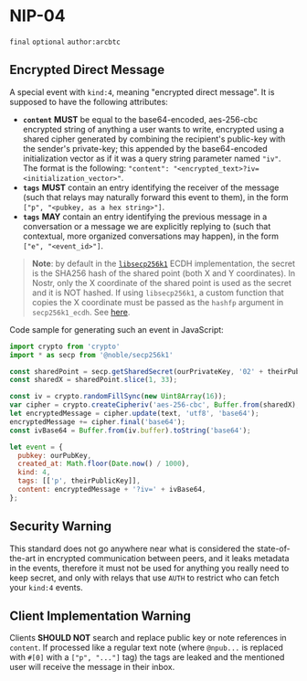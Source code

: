 # NIP-04

`final` `optional` `author:arcbtc`

## Encrypted Direct Message

A special event with `kind:4`, meaning "encrypted direct message".
It is supposed to have the following attributes:

- **`content`** **MUST** be equal to the base64-encoded, aes-256-cbc encrypted string of anything a user wants to write, encrypted using a shared cipher generated by combining the recipient's public-key with the sender's private-key; this appended by the base64-encoded initialization vector as if it was a query string parameter named `"iv"`.
The format is the following: `"content": "<encrypted_text>?iv=<initialization_vector>"`.
- **`tags`** **MUST** contain an entry identifying the receiver of the message (such that relays may naturally forward this event to them), in the form `["p", "<pubkey, as a hex string>"]`.
- **`tags`** **MAY** contain an entry identifying the previous message in a conversation or a message we are explicitly replying to (such that contextual, more organized conversations may happen), in the form `["e", "<event_id>"]`.

> **Note**: by default in the [`libsecp256k1`](https://github.com/bitcoin-core/secp256k1) ECDH implementation, the secret is the SHA256 hash of the shared point (both X and Y coordinates).
> In Nostr, only the X coordinate of the shared point is used as the secret and it is NOT hashed.
> If using `libsecp256k1`, a custom function that copies the X coordinate must be passed as the `hashfp` argument in `secp256k1_ecdh`.
> See [here](https://github.com/bitcoin-core/secp256k1/blob/master/src/modules/ecdh/main_impl.h#L29).

Code sample for generating such an event in JavaScript:

```javascript
import crypto from 'crypto'
import * as secp from '@noble/secp256k1'

const sharedPoint = secp.getSharedSecret(ourPrivateKey, '02' + theirPublicKey);
const sharedX = sharedPoint.slice(1, 33);

const iv = crypto.randomFillSync(new Uint8Array(16));
var cipher = crypto.createCipheriv('aes-256-cbc', Buffer.from(sharedX), iv);
let encryptedMessage = cipher.update(text, 'utf8', 'base64');
encryptedMessage += cipher.final('base64');
const ivBase64 = Buffer.from(iv.buffer).toString('base64');

let event = {
  pubkey: ourPubKey,
  created_at: Math.floor(Date.now() / 1000),
  kind: 4,
  tags: [['p', theirPublicKey]],
  content: encryptedMessage + '?iv=' + ivBase64,
};
```

## Security Warning

This standard does not go anywhere near what is considered the state-of-the-art in encrypted communication between peers, and it leaks metadata in the events, therefore it must not be used for anything you really need to keep secret, and only with relays that use `AUTH` to restrict who can fetch your `kind:4` events.

## Client Implementation Warning

Clients **SHOULD NOT** search and replace public key or note references in `content`.
If processed like a regular text note (where `@npub...` is replaced with `#[0]` with a `["p", "..."]` tag) the tags are leaked and the mentioned user will receive the message in their inbox.
